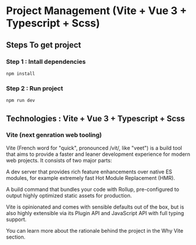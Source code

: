 # Project Management (Vite + Vue 3 + Typescript + Scss)

## Steps To get project

### Step 1 : Intall dependencies
```
npm install
```

### Step 2 : Run project
```
npm run dev
```

## Technologies : Vite + Vue 3 + Typescript + Scss

### Vite (next genration web tooling)

Vite (French word for "quick", pronounced /vit/, like "veet") is a build tool that aims to provide a faster and leaner development experience for modern web projects. It consists of two major parts:

A dev server that provides rich feature enhancements over native ES modules, for example extremely fast Hot Module Replacement (HMR).

A build command that bundles your code with Rollup, pre-configured to output highly optimized static assets for production.

Vite is opinionated and comes with sensible defaults out of the box, but is also highly extensible via its Plugin API and JavaScript API with full typing support.

You can learn more about the rationale behind the project in the Why Vite section.





